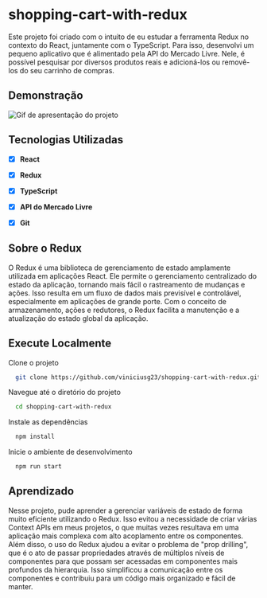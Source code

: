 # shopping-cart-with-redux

Este projeto foi criado com o intuito de eu estudar a ferramenta Redux no contexto do React, juntamente com o TypeScript. Para isso, desenvolvi um pequeno aplicativo que é alimentado pela API do Mercado Livre. Nele, é possível pesquisar por diversos produtos reais e adicioná-los ou removê-los do seu carrinho de compras.


## Demonstração

![Gif de apresentação do projeto](./redux_commerce.gif)


## Tecnologias Utilizadas

- [x] **React**
- [x] **Redux**
- [x] **TypeScript**
- [x] **API do Mercado Livre**
- [x] **Git**


## Sobre o Redux

O Redux é uma biblioteca de gerenciamento de estado amplamente utilizada em aplicações React. Ele permite o gerenciamento centralizado do estado da aplicação, tornando mais fácil o rastreamento de mudanças e ações. Isso resulta em um fluxo de dados mais previsível e controlável, especialmente em aplicações de grande porte. Com o conceito de armazenamento, ações e redutores, o Redux facilita a manutenção e a atualização do estado global da aplicação.


## Execute Localmente

Clone o projeto

```bash
  git clone https://github.com/viniciusg23/shopping-cart-with-redux.git
```

Navegue até o diretório do projeto

```bash
  cd shopping-cart-with-redux
```

Instale as dependências

```bash
  npm install
```

Inicie o ambiente de desenvolvimento

```bash
  npm run start
```


## Aprendizado

Nesse projeto, pude aprender a gerenciar variáveis de estado de forma muito eficiente utilizando o Redux. Isso evitou a necessidade de criar várias Context APIs em meus projetos, o que muitas vezes resultava em uma aplicação mais complexa com alto acoplamento entre os componentes. Além disso, o uso do Redux ajudou a evitar o problema de "prop drilling", que é o ato de passar propriedades através de múltiplos níveis de componentes para que possam ser acessadas em componentes mais profundos da hierarquia. Isso simplificou a comunicação entre os componentes e contribuiu para um código mais organizado e fácil de manter.
